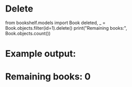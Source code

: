 # Delete

from bookshelf.models import Book
deleted, _ = Book.objects.filter(id=1).delete()
print("Remaining books:", Book.objects.count())
# Example output:
# Remaining books: 0
